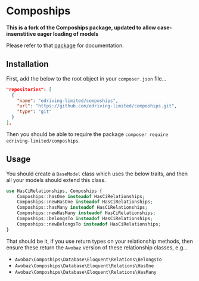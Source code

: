 # Compoships

**This is a fork of the Compoships package, updated to allow case-insenstitive eager loading of models**

Please refer to that [package](https://github.com/topclaudy/compoships) for documentation.

## Installation

First, add the below to the root object in your `composer.json` file...

```json
"repositories": [
  {
    "name": "edriving-limited/compoships",
    "url": "https://github.com/edriving-limited/compoships.git",
    "type": "git"
  }
],
```

Then you should be able to require the package `composer require edriving-limited/compoships`.

## Usage
You should create a `BaseModel` class which uses the below traits, and then all your models should extend this class.

```php
use HasCiRelationships, Compoships {
    Compoships::hasOne insteadof HasCiRelationships;
    Compoships::newHasOne insteadof HasCiRelationships;
    Compoships::hasMany insteadof HasCiRelationships;
    Compoships::newHasMany insteadof HasCiRelationships;
    Compoships::belongsTo insteadof HasCiRelationships;
    Compoships::newBelongsTo insteadof HasCiRelationships;
}
```

That should be it, if you use return types on your relationship methods, then ensure these return the `Awobaz` version of these relationship classes, e.g...

* `Awobaz\Compoships\Database\Eloquent\Relations\BelongsTo`
* `Awobaz\Compoships\Database\Eloquent\Relations\HasOne`
* `Awobaz\Compoships\Database\Eloquent\Relations\HasMany`
